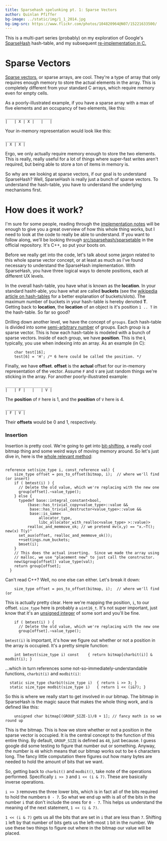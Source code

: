 ```yaml
---
title: Sparsehash spelunking pt. 1: Sparse Vectors
author: Quinlan Pfiffer
bg-image: ../static/img/1_1_2014.jpg
bg-img-src: https://www.flickr.com/photos/104820964@N07/15221633500/
---
```


This is a multi-part series (probably) on my exploration of Google's
[SparseHash](https://code.google.com/p/sparsehash/) hash-table,
and my subsequent [re-implementation in C.](https://github.com/qpfiffer/Simple-Sparsehash)

Sparse Vectors
===========

[Sparse vectors](https://en.wikipedia.org/wiki/Sparse_array), or sparse arrays,
are cool. They're a type of array that only requires enough memory to store the
actual elements in the array. This is completely different from your standard C
arrays, which require memory even for empty cells.

As a poorly-illustrated example, if you have a sparse array with a max of five
elements and an occupancy of two elements, like this:

    _____________________
    |   | X | X |   |   |

Your in-memory representation would look like this:

    _________
    | X | X |

Ergo, we only actually require memory enough to store the two elements. This is
really, really useful for a lot of things where super-fast writes aren't
required, but being able to store a ton of items in memory is.

So why are we looking at sparse vectors, if our goal is to understand
SparseHash? Well, SparseHash is really just a bunch of sparse vectors. To
understand the hash-table, you have to understand the underlying mechanisms
first.

How does it work?
=================

I'm sure for some people, reading through the [implementation notes](https://github.com/sparsehash/sparsehash/blob/master/doc/implementation.html)
will be enough to give you a great overview of how this whole thing works,
but I need to look at the code to really be able to understand. If you want to
follow along, we'll be looking through [src/sparsehash/sparsetable](https://github.com/sparsehash/sparsehash/blob/master/src/sparsehash/sparsetable)
in the official repository. It's C++, so put your boots on.

Before we really get into the code, let's talk about some jargon related to this
whole sparse vector concept, or at least as much as I've found necessary to
understand the SparseHash implementation. With SparseHash, you have three
logical ways to denote positions, each at different UX levels.

In the overall hash-table, you have what is known as the **location**. In your
standard hasht-able, you have what are called **buckets** (see the [wikipedia
article on hash-tables](https://en.wikipedia.org/wiki/Hash_table) for a better
explanation of buckets/slots). The maximum number of buckets in your hash-table
is hereby denoted __T__. Getting back to **location**, the **location** of an
object is it's position `1 .. T` in the hash-table. So far so good?

Drilling down another level, we have the concept of `groups`. Each hash-table is
divided into some [semi-arbitrary number](https://github.com/sparsehash/sparsehash/blob/master/src/sparsehash/sparsetable#L275)
of groups. Each group is a sparse vector. This is how each hash-table is modeled
with a bunch of sparse vectors. Inside of each group, we have **position**. This
is the __i__, typically, you use when indexing into an array. As an example (in
C):

```
    char test[16];
    test[6] = 'H'; /* 6 here could be called the position. */
```

Finally, we have **offset**. **offset** is the __actual__ offset for
our in-memory representation of the vector. Assume `F` and `V` are just
random things we're sticking in the array. For another poorly-illustrated example:

    _____________________
    |   | F |   |   | V |

The **position** of `F` here is 1, and the **position** of `V` here is 4.

    _________
    | F | V |

Their **offsets** would be 0 and 1, respectively.

### Insertion

Insertion is pretty cool. We're going to get into [bit-shifting](https://en.wikipedia.org/wiki/Bitwise_operation),
a really cool bitmap thing and some weird ways of moving memory around. So let's
just dive in, here is the [whole relevant method](https://github.com/sparsehash/sparsehash/blob/master/src/sparsehash/sparsetable#L1110):

```

reference set(size_type i, const_reference val) {
    size_type offset = pos_to_offset(bitmap, i);  // where we'll find (or insert)
    if ( bmtest(i) ) {
      // Delete the old value, which we're replacing with the new one
      group[offset].~value_type();
    } else {
      typedef base::integral_constant<bool,
          (base::has_trivial_copy<value_type>::value &&
           base::has_trivial_destructor<value_type>::value &&
           base::is_same<
               allocator_type,
               libc_allocator_with_realloc<value_type> >::value)>
          realloc_and_memmove_ok; // we pretend mv(x,y) == "x.~T(); new(x) T(y)"
      set_aux(offset, realloc_and_memmove_ok());
      ++settings.num_buckets;
      bmset(i);
    }
    // This does the actual inserting.  Since we made the array using
    // malloc, we use "placement new" to just call the constructor.
    new(&group[offset]) value_type(val);
    return group[offset];
  }

```

Can't read C++? Well, no one else can either. Let's break it down:

```
    size_type offset = pos_to_offset(bitmap, i);  // where we'll find (or
```

This is actually pretty clear. Here we're mapping the position, `i`, to our
offset. `size_type` here is probably a `uint16_t`. It's not super important,
just know that it's an [unsigned integer](https://en.wikipedia.org/wiki/Signedness)
of some sort and you'll be fine.

```
    if ( bmtest(i) ) {
      // Delete the old value, which we're replacing with the new one
      group[offset].~value_type();
```

`bmtest(i)` is important, it's how we figure out whether or not a position in
the array is occupied. It's a pretty simple function:

```
    int bmtest(size_type i) const    { return bitmap[charbit(i)] & modbit(i); }
```

...which in turn references some not-so-immediately-understandable functions,
`charbit(i)` and `modbit(i)`:

```
  static size_type charbit(size_type i)  { return i >> 3; }
  static size_type modbit(size_type i)   { return 1 << (i&7); }
```

So this is where we really start to get involved in our bitmap. The bitmap in
SparseHash is the magic sauce that makes the whole thing work, and is defined
like this:

```
    unsigned char bitmap[(GROUP_SIZE-1)/8 + 1]; // fancy math is so we round up
```

This is the bitmap. This is how we store whether or not a position in the sparse
vector is occupied. It is the central concept to the function of this entire thing.
By default, `GROUP_SIZE` is defined as `48`, just because. I guess google did
some testing to figure that number out or something. Anyway, the number is `48`
which means that our bitmap works out to be `6` characters long. The fancy
little computation there figures out how many bytes are needed to hold the
amount of bits that we want.

So, getting back to `charbit()` and `modbit()`, take note of the operations
performed. Specifically `i >> 3` and `1 << (i & 7)`. These are basically inverse
operations.

`i >> 3` removes the three lower bits, which is in fact all of the bits required
to hold the numbers `0 - 7`. So what we end up with is all of the bits in the
number `i` that don't include the ones for `0 - 7`. This helps us understand the
meaning of the next statement, `1 << (i & 7)`.

`1 << (i & 7)` gets us all the bits that are set in `i` that are less than `7`.
Shifting `1` left by that number of bits gets us the left-most `1` bit in the
number. We use these two things to figure out where in the bitmap our value will
be placed.
